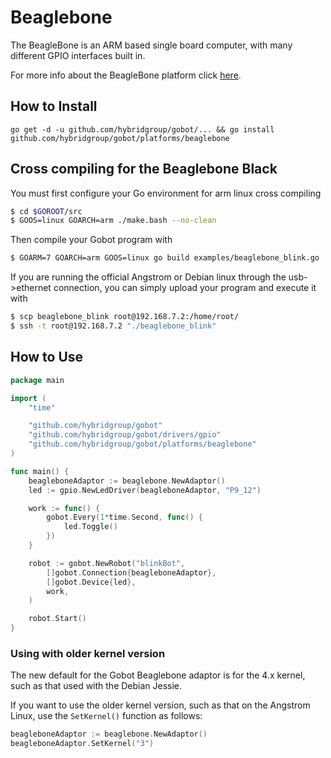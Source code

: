 # Beaglebone

The BeagleBone is an ARM based single board computer, with many different GPIO interfaces built in.

For more info about the BeagleBone platform click [here](http://beagleboard.org/Products/BeagleBone+Black).

## How to Install
```
go get -d -u github.com/hybridgroup/gobot/... && go install github.com/hybridgroup/gobot/platforms/beaglebone
```

## Cross compiling for the Beaglebone Black
You must first configure your Go environment for arm linux cross compiling

```bash
$ cd $GOROOT/src
$ GOOS=linux GOARCH=arm ./make.bash --no-clean
```

Then compile your Gobot program with

```bash
$ GOARM=7 GOARCH=arm GOOS=linux go build examples/beaglebone_blink.go
```

If you are running the official Angstrom or Debian linux through the usb->ethernet connection, you can simply upload your program and execute it with

```bash
$ scp beaglebone_blink root@192.168.7.2:/home/root/
$ ssh -t root@192.168.7.2 "./beaglebone_blink"
```

## How to Use

```go
package main

import (
	"time"

	"github.com/hybridgroup/gobot"
	"github.com/hybridgroup/gobot/drivers/gpio"
	"github.com/hybridgroup/gobot/platforms/beaglebone"
)

func main() {
	beagleboneAdaptor := beaglebone.NewAdaptor()
	led := gpio.NewLedDriver(beagleboneAdaptor, "P9_12")

	work := func() {
		gobot.Every(1*time.Second, func() {
			led.Toggle()
		})
	}

	robot := gobot.NewRobot("blinkBot",
		[]gobot.Connection{beagleboneAdaptor},
		[]gobot.Device{led},
		work,
	)

	robot.Start()
}
```

### Using with older kernel version

The new default for the Gobot Beaglebone adaptor is for the 4.x kernel, such as that used with the Debian Jessie.

If you want to use the older kernel version, such as that on the Angstrom Linux, use the `SetKernel()` function as follows:

```go
beagleboneAdaptor := beaglebone.NewAdaptor()
beagleboneAdaptor.SetKernel("3")

```
